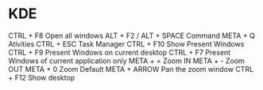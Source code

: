  # KDE
 CTRL + F8 Open all windows
 ALT + F2 / ALT + SPACE Command
 META + Q Ativities
 CTRL + ESC Task Manager
 CTRL + F10 Show Present Windows
 CTRL + F9 Present Windows on current desktop
 CTRL + F7 Present Windows of current application only
 META + = Zoom IN
 META + - Zoom OUT
 META + 0 Zoom Default
 META + ARROW Pan the zoom window
 CTRL + F12 Show desktop
